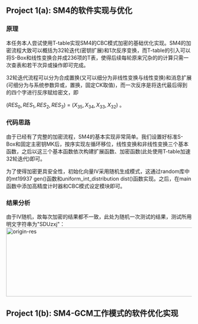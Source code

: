 ## Project 1(a): SM4的软件实现与优化
### 原理
本任务本人尝试使用T-table实现SM4的CBC模式加密的基础优化实现。SM4的加密流程大致可以概括为32轮迭代(密钥扩展)和1次反序变换，而T-table的引入可以将S-Box和线性变换合并成236项的T表，使得后续每轮原来冗杂的的计算只需一次查表和若干次异或操作即可完成。

32轮迭代流程可以分为合成置换(又可以细分为非线性变换与线性变换)和消息扩展(可细分为与系统参数异或，置换，固定CK取值)，而一次反序是将迭代最后得到的四个字进行反序赋给密文，即 

$(RES_{0},RES_{1},RES_{2},RES_{3})$ = $(X_{35},X_{34},X_{33},X_{32})$ 。
### 代码思路
由于已经有了完整的加密流程，SM4的基本实现非常简单。我们设置好标准S-Box和固定主密钥MK后，按序实现左循环移位，线性变换和非线性变换三个基本函数，之后以这三个基本函数依次构建扩展函数、加密函数(此处使用T-table加速32轮迭代)即可。

为了使得加密更具安全性，初始化向量IV采用随机生成模式，这通过random库中的mt19937 gen()函数和uniform_int_distribution<int> dist()函数实现。之后，在main函数中添加高精度计时器和CBC模式设定模块即可。
### 结果分析
由于IV随机，故每次加密的结果都不一致，此处为随机一次测试的结果，测试所用明文字符串为"SDUzxj"：
<img width="666" height="187" alt="origin-res" src="https://github.com/user-attachments/assets/42f60fb5-8235-463a-b1dd-a99397ebe734" />

## Project 1(b): SM4-GCM工作模式的软件优化实现
